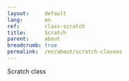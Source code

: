 ```yaml
---
layout:     default
lang:       en
ref:        class-scratch
title:      Scratch
parent:     about
breadcrumb: true
permalink:  /en/about/scratch-classes
---
```


Scratch class

